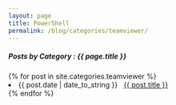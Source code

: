 ```yaml
---
layout: page
title: PowerShell
permalink: /blog/categories/teamviewer/
---
```


<h5> Posts by Category : {{ page.title }} </h5>

<div class="card">
{% for post in site.categories.teamviewer %}
 <li class="category-posts"><span>{{ post.date | date_to_string }}</span> &nbsp; <a href="{{ post.url }}">{{ post.title }}</a></li>
{% endfor %}
</div>
